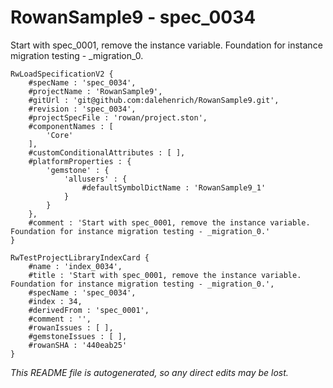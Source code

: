 # RowanSample9 - spec_0034
Start with spec_0001, remove the instance variable. Foundation for instance migration testing - _migration_0.
```
RwLoadSpecificationV2 {
	#specName : 'spec_0034',
	#projectName : 'RowanSample9',
	#gitUrl : 'git@github.com:dalehenrich/RowanSample9.git',
	#revision : 'spec_0034',
	#projectSpecFile : 'rowan/project.ston',
	#componentNames : [
		'Core'
	],
	#customConditionalAttributes : [ ],
	#platformProperties : {
		'gemstone' : {
			'allusers' : {
				#defaultSymbolDictName : 'RowanSample9_1'
			}
		}
	},
	#comment : 'Start with spec_0001, remove the instance variable. Foundation for instance migration testing - _migration_0.'
}

RwTestProjectLibraryIndexCard {
	#name : 'index_0034',
	#title : 'Start with spec_0001, remove the instance variable. Foundation for instance migration testing - _migration_0.',
	#specName : 'spec_0034',
	#index : 34,
	#derivedFrom : 'spec_0001',
	#comment : '',
	#rowanIssues : [ ],
	#gemstoneIssues : [ ],
	#rowanSHA : '440eab25'
}
```

*This README file is autogenerated, so any direct edits may be lost.*
